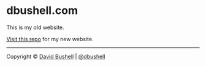 # dbushell.com

This is my old website.

[Visit this repo](https://github.com/dbushell/dbushell-2k20) for my new website.

* * *

Copyright © [David Bushell](https://dbushell.com/) | [@dbushell](https://twitter.com/dbushell)
